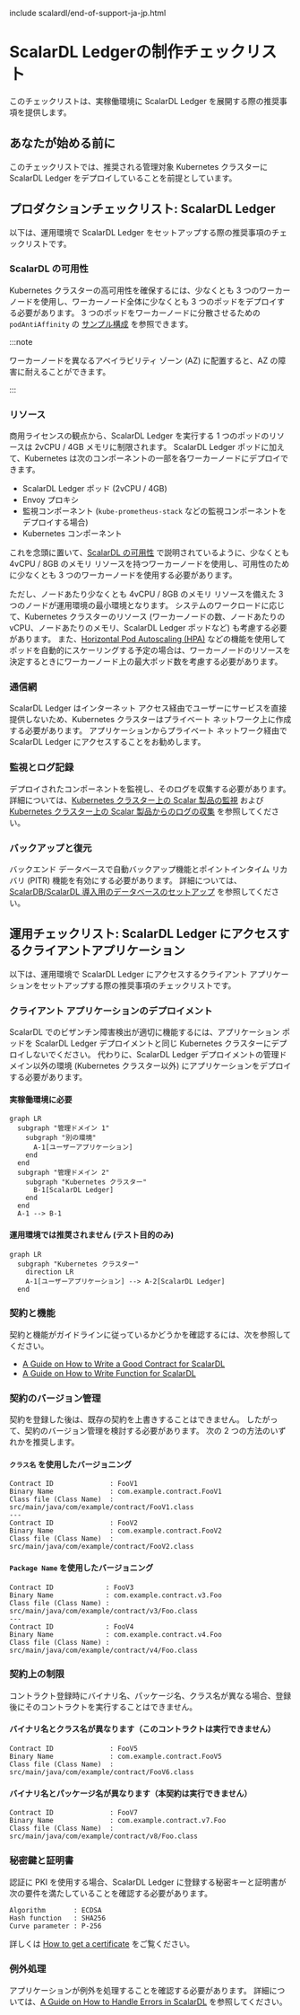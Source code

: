 include scalardl/end-of-support-ja-jp.html

# ScalarDL Ledgerの制作チェックリスト

このチェックリストは、実稼働環境に ScalarDL Ledger を展開する際の推奨事項を提供します。

## あなたが始める前に

このチェックリストでは、推奨される管理対象 Kubernetes クラスターに ScalarDL Ledger をデプロイしていることを前提としています。

## プロダクションチェックリスト: ScalarDL Ledger

以下は、運用環境で ScalarDL Ledger をセットアップする際の推奨事項のチェックリストです。

### ScalarDL の可用性

Kubernetes クラスターの高可用性を確保するには、少なくとも 3 つのワーカーノードを使用し、ワーカーノード全体に少なくとも 3 つのポッドをデプロイする必要があります。 3 つのポッドをワーカーノードに分散させるための `podAntiAffinity` の [サンプル構成](../conf/scalardl-custom-values.yaml) を参照できます。

:::note

ワーカーノードを異なるアベイラビリティ ゾーン (AZ) に配置すると、AZ の障害に耐えることができます。

:::

### リソース

商用ライセンスの観点から、ScalarDL Ledger を実行する 1 つのポッドのリソースは 2vCPU / 4GB メモリに制限されます。 ScalarDL Ledger ポッドに加えて、Kubernetes は次のコンポーネントの一部を各ワーカーノードにデプロイできます。

* ScalarDL Ledger ポッド (2vCPU / 4GB)
* Envoy プロキシ
* 監視コンポーネント (`kube-prometheus-stack` などの監視コンポーネントをデプロイする場合)
* Kubernetes コンポーネント

これを念頭に置いて、[ScalarDL の可用性](#scalardl-availability) で説明されているように、少なくとも 4vCPU / 8GB のメモリ リソースを持つワーカーノードを使用し、可用性のために少なくとも 3 つのワーカーノードを使用する必要があります。

ただし、ノードあたり少なくとも 4vCPU / 8GB のメモリ リソースを備えた 3 つのノードが運用環境の最小環境となります。 システムのワークロードに応じて、Kubernetes クラスターのリソース (ワーカーノードの数、ノードあたりの vCPU、ノードあたりのメモリ、ScalarDL Ledger ポッドなど) も考慮する必要があります。 また、[Horizontal Pod Autoscaling (HPA)](https://kubernetes.io/docs/tasks/run-application/horizontal-pod-autoscale/) などの機能を使用してポッドを自動的にスケーリングする予定の場合は、ワーカーノードのリソースを決定するときにワーカーノード上の最大ポッド数を考慮する必要があります。

### 通信網

ScalarDL Ledger はインターネット アクセス経由でユーザーにサービスを直接提供しないため、Kubernetes クラスターはプライベート ネットワーク上に作成する必要があります。 アプリケーションからプライベート ネットワーク経由で ScalarDL Ledger にアクセスすることをお勧めします。

### 監視とログ記録

デプロイされたコンポーネントを監視し、そのログを収集する必要があります。 詳細については、[Kubernetes クラスター上の Scalar 製品の監視](K8sMonitorGuide.md) および [Kubernetes クラスター上の Scalar 製品からのログの収集](K8sLogCollectionGuide.md) を参照してください。

### バックアップと復元

バックエンド データベースで自動バックアップ機能とポイントインタイム リカバリ (PITR) 機能を有効にする必要があります。 詳細については、[ScalarDB/ScalarDL 導入用のデータベースのセットアップ](SetupDatabase.md) を参照してください。

## 運用チェックリスト: ScalarDL Ledger にアクセスするクライアントアプリケーション

以下は、運用環境で ScalarDL Ledger にアクセスするクライアント アプリケーションをセットアップする際の推奨事項のチェックリストです。

### クライアント アプリケーションのデプロイメント

ScalarDL でのビザンチン障害検出が適切に機能するには、アプリケーション ポッドを ScalarDL Ledger デプロイメントと同じ Kubernetes クラスターにデプロイしないでください。 代わりに、ScalarDL Ledger デプロイメントの管理ドメイン以外の環境 (Kubernetes クラスター以外) にアプリケーションをデプロイする必要があります。

#### 実稼働環境に必要

```mermaid
graph LR
  subgraph "管理ドメイン 1"
    subgraph "別の環境"
      A-1[ユーザーアプリケーション]
    end
  end
  subgraph "管理ドメイン 2"
    subgraph "Kubernetes クラスター"
      B-1[ScalarDL Ledger]
    end
  end
  A-1 --> B-1
```

#### 運用環境では推奨されません (テスト目的のみ)

```mermaid
graph LR
  subgraph "Kubernetes クラスター"
    direction LR
    A-1[ユーザーアプリケーション] --> A-2[ScalarDL Ledger]
  end
```

### 契約と機能

契約と機能がガイドラインに従っているかどうかを確認するには、次を参照してください。

* [A Guide on How to Write a Good Contract for ScalarDL](https://github.com/scalar-labs/scalardl/blob/master/docs/how-to-write-contract.md)
* [A Guide on How to Write Function for ScalarDL](https://github.com/scalar-labs/scalardl/blob/master/docs/how-to-write-function.md)

### 契約のバージョン管理

契約を登録した後は、既存の契約を上書きすることはできません。 したがって、契約のバージョン管理を検討する必要があります。 次の 2 つの方法のいずれかを推奨します。

#### `クラス名` を使用したバージョニング

```console
Contract ID              : FooV1
Binary Name              : com.example.contract.FooV1
Class file (Class Name)  : src/main/java/com/example/contract/FooV1.class
---
Contract ID              : FooV2
Binary Name              : com.example.contract.FooV2
Class file (Class Name)  : src/main/java/com/example/contract/FooV2.class
```

####  `Package Name` を使用したバージョニング

```console
Contract ID             : FooV3
Binary Name             : com.example.contract.v3.Foo
Class file (Class Name) : src/main/java/com/example/contract/v3/Foo.class
---
Contract ID             : FooV4
Binary Name             : com.example.contract.v4.Foo
Class file (Class Name) : src/main/java/com/example/contract/v4/Foo.class
```

### 契約上の制限

コントラクト登録時にバイナリ名、パッケージ名、クラス名が異なる場合、登録後にそのコントラクトを実行することはできません。

#### バイナリ名とクラス名が異なります（このコントラクトは実行できません）

```console
Contract ID              : FooV5
Binary Name              : com.example.contract.FooV5
Class file (Class Name)  : src/main/java/com/example/contract/FooV6.class
```

#### バイナリ名とパッケージ名が異なります（本契約は実行できません）

```console
Contract ID              : FooV7
Binary Name              : com.example.contract.v7.Foo
Class file (Class Name)  : src/main/java/com/example/contract/v8/Foo.class
```

### 秘密鍵と証明書

認証に PKI を使用する場合、ScalarDL Ledger に登録する秘密キーと証明書が次の要件を満たしていることを確認する必要があります。

```console
Algorithm       : ECDSA
Hash function   : SHA256
Curve parameter : P-256
```

詳しくは [How to get a certificate](https://github.com/scalar-labs/scalardl/blob/master/docs/ca/caclient-getting-started.md) をご覧ください。

### 例外処理

アプリケーションが例外を処理することを確認する必要があります。 詳細については、[A Guide on How to Handle Errors in ScalarDL](https://github.com/scalar-labs/scalardl/blob/master/docs/how-to-handle-errors.md) を参照してください。
